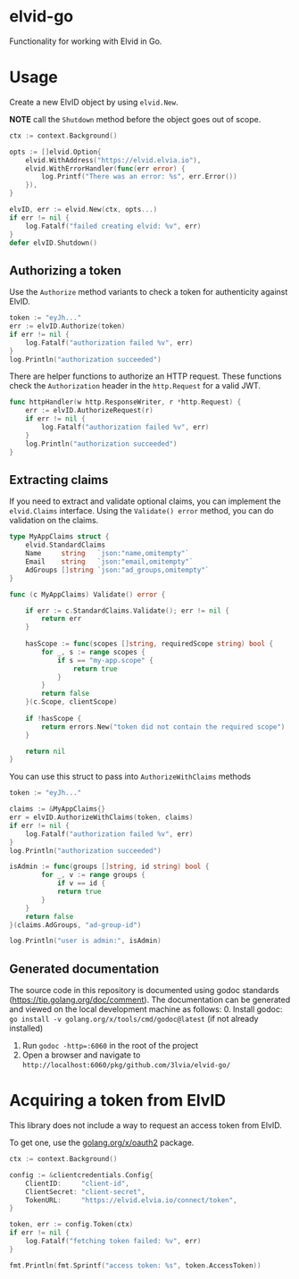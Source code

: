 # elvid-go
Functionality for working with Elvid in Go.

# Usage

Create a new ElvID object by using `elvid.New`.

**NOTE** call the `Shutdown` method before the object goes out of scope.

```go
ctx := context.Background()

opts := []elvid.Option{
    elvid.WithAddress("https://elvid.elvia.io"),
    elvid.WithErrorHandler(func(err error) {
        log.Printf("There was an error: %s", err.Error())
    }),
}

elvID, err := elvid.New(ctx, opts...)
if err != nil {
    log.Fatalf("failed creating elvid: %v", err)
}
defer elvID.Shutdown()
```

## Authorizing a token

Use the `Authorize` method variants to check a token for authenticity against ElvID.

```go
token := "eyJh..."
err := elvID.Authorize(token)
if err != nil {
    log.Fatalf("authorization failed %v", err)
}
log.Println("authorization succeeded")
```

There are helper functions to authorize an HTTP request.
These functions check the `Authorization` header in the `http.Request` for a valid JWT.

```go
func httpHandler(w http.ResponseWriter, r *http.Request) {
    err := elvID.AuthorizeRequest(r)
    if err != nil {
        log.Fatalf("authorization failed %v", err)
    }
    log.Println("authorization succeeded")
}
```

## Extracting claims

If you need to extract and validate optional claims, you can implement the `elvid.Claims` interface.
Using the `Validate() error` method, you can do validation on the claims.


```go
type MyAppClaims struct {
	elvid.StandardClaims
	Name     string   `json:"name,omitempty"`
	Email    string   `json:"email,omitempty"`
	AdGroups []string `json:"ad_groups,omitempty"`
}

func (c MyAppClaims) Validate() error {

    if err := c.StandardClaims.Validate(); err != nil {
        return err
    }
    
    hasScope := func(scopes []string, requiredScope string) bool {
        for _, s := range scopes {
            if s == "my-app.scope" {
                return true
            }
        }
        return false
    }(c.Scope, clientScope)
    
    if !hasScope {
        return errors.New("token did not contain the required scope")
    }

    return nil
}
```

You can use this struct to pass into `AuthorizeWithClaims` methods

```go
token := "eyJh..."

claims := &MyAppClaims{}
err = elvID.AuthorizeWithClaims(token, claims)
if err != nil {
    log.Fatalf("authorization failed %v", err)
}
log.Println("authorization succeeded")

isAdmin := func(groups []string, id string) bool {
        for _, v := range groups {
            if v == id {
            return true
        }
    }
    return false
}(claims.AdGroups, "ad-group-id")

log.Println("user is admin:", isAdmin)

```



## Generated documentation
The source code in this repository is documented using godoc standards (https://tip.golang.org/doc/comment). The
documentation can be generated and viewed on the local development machine as follows:
0. Install godoc: `go install -v golang.org/x/tools/cmd/godoc@latest` (if not already installed)
1. Run `godoc -http=:6060` in the root of the project
2. Open a browser and navigate to `http://localhost:6060/pkg/github.com/3lvia/elvid-go/`

# Acquiring a token from ElvID

This library does not include a way to request an access token from ElvID.

To get one, use the [golang.org/x/oauth2](https://pkg.go.dev/golang.org/x/oauth2) package.

```go
ctx := context.Background()

config := &clientcredentials.Config{
    ClientID:     "client-id",
    ClientSecret: "client-secret",
    TokenURL:     "https://elvid.elvia.io/connect/token",
}

token, err := config.Token(ctx)
if err != nil {
    log.Fatalf("fetching token failed: %v", err)
}

fmt.Println(fmt.Sprintf("access token: %s", token.AccessToken))
```